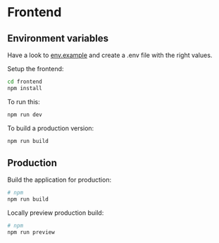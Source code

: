 # Frontend

## Environment variables
Have a look to [env.example](env.example) and create a .env file with the right values.

Setup the frontend:
```bash
cd frontend
npm install
```

To run this:
```bash
npm run dev
```

To build a production version:
```bash
npm run build
```

## Production

Build the application for production:

```bash
# npm
npm run build
```

Locally preview production build:

```bash
# npm
npm run preview
```